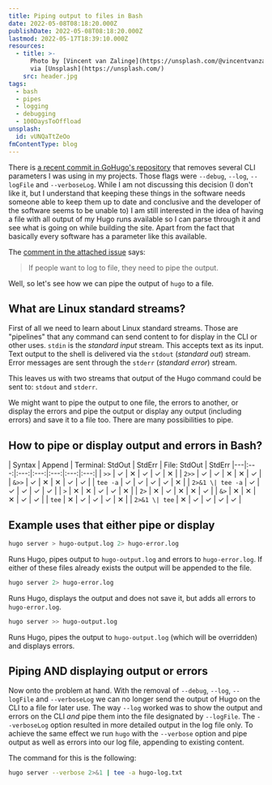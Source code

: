 ```yaml
---
title: Piping output to files in Bash
date: 2022-05-08T08:18:20.000Z
publishDate: 2022-05-08T08:18:20.000Z
lastmod: 2022-05-17T18:39:10.000Z
resources:
  - title: >-
      Photo by [Vincent van Zalinge](https://unsplash.com/@vincentvanzalinge)
      via [Unsplash](https://unsplash.com/)
    src: header.jpg
tags:
  - bash
  - pipes
  - logging
  - debugging
  - 100DaysToOffload
unsplash:
  id: vUNQaTtZeOo
fmContentType: blog
---
```


There is [a recent commit in GoHugo's repository](https://github.com/gohugoio/hugo/pull/9649) that removes several CLI parameters I was using in my projects. Those flags were `--debug`, `--log`, `--logFile` and `--verboseLog`. While I am not discussing this decision (I don't like it, but I understand that keeping these things in the software needs someone able to keep them up to date and conclusive and the developer of the software seems to be unable to) I am still interested in the idea of having a file with all output of my Hugo runs available so I can parse through it and see what is going on while building the site. Apart from the fact that basically every software has a parameter like this available.

The [comment in the attached issue](https://github.com/gohugoio/hugo/issues/9648) says:

> If people want to log to file, they need to pipe the output.

Well, so let's see how we can pipe the output of `hugo` to a file.

## What are Linux standard streams?

First of all we need to learn about Linux standard streams. Those are "pipelines" that any command can send content to for display in the CLI or other uses. `stdin` is the _standard input_ stream. This accepts text as its input. Text output to the shell is delivered via the `stdout` (_standard out_) stream. Error messages are sent through the `stderr` (_standard error_) stream.

This leaves us with two streams that output of the Hugo command could be sent to: `stdout` and `stderr`.

We might want to pipe the output to one file, the errors to another, or display the errors and pipe the output or display any output (including errors) and save it to a file too. There are many possibilities to pipe.

## How to pipe or display output and errors in Bash?

| Syntax | Append | Terminal: StdOut | StdErr | File: StdOut | StdErr
|---|:---:|:---:|:---:|:---:|:---:|:---:|
| `>>` | ✓ | ✕ | ✓ | ✓ | ✕ |
| `2>>` | ✓ | ✓ | ✕ | ✕ | ✓ |
| `&>>` | ✓ | ✕ | ✕ | ✓ | ✓ |
| `tee -a` | ✓ | ✓ | ✓ | ✓ | ✕ |
| `2>&1 \| tee -a` | ✓ | ✓ | ✓ | ✓ | ✓ |
| `>` | ✕ | ✕ | ✓ | ✓ | ✕ |
| `2>` | ✕ | ✓ | ✕ | ✕ | ✓ |
| `&>` | ✕ | ✕ | ✕ | ✓ | ✓ |
| `tee` | ✕ | ✓ | ✓ | ✓ | ✕ |
| `2>&1 \| tee` | ✕ | ✓ | ✓ | ✓ | ✓ |

## Example uses that either pipe or display

```bash
hugo server > hugo-output.log 2> hugo-error.log
```

Runs Hugo, pipes output to `hugo-output.log` and errors to `hugo-error.log`. If either of these files already exists the output will be appended to the file.

```bash
hugo server 2> hugo-error.log
```

Runs Hugo, displays the output and does not save it, but adds all errors to `hugo-error.log`.

```bash
hugo server >> hugo-output.log
```

Runs Hugo, pipes the output to `hugo-output.log` (which will be overridden) and displays errors.

## Piping AND displaying output or errors

Now onto the problem at hand. With the removal of `--debug`, `--log`, `--logFile` and `--verboseLog` we can no longer send the output of Hugo on the CLI to a file for later use. The way `--log` worked was to show the output and errors on the CLI _and_ pipe them into the file designated by `--logFile`. The `--verboseLog` option resulted in more detailed output in the log file only. To achieve the same effect we run `hugo` with the `--verbose` option and pipe output as well as errors into our log file, appending to existing content.

The command for this is the following:

```bash
hugo server --verbose 2>&1 | tee -a hugo-log.txt
```
